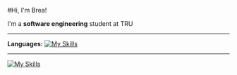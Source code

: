 #Hi, I'm Brea!

I'm a **software engineering** student at TRU

---

**Languages:** [![My Skills](https://skillicons.dev/icons?i=cpp,c)](https://skillicons.dev)

---


[![My Skills](https://skillicons.dev/icons?i=arduino,docker,mint,ps,vscode,wordpress )](https://skillicons.dev)
